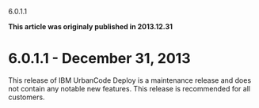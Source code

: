 





6.0.1.1

**This article was originaly published in 2013.12.31**


6.0.1.1 - December 31, 2013
===========================





This release of IBM UrbanCode Deploy is a maintenance release and does not contain any notable new features. This release is recommended for all customers.





